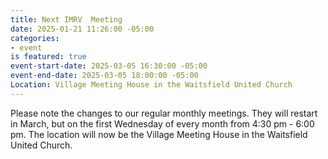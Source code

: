 ```yaml
---
title: Next IMRV  Meeting
date: 2025-01-21 11:26:00 -05:00
categories:
- event
is featured: true
event-start-date: 2025-03-05 16:30:00 -05:00
event-end-date: 2025-03-05 18:00:00 -05:00
Location: Village Meeting House in the Waitsfield United Church
---
```


Please note the changes to our regular monthly meetings. They will restart in March, but on the first Wednesday of every month from 4:30 pm - 6:00 pm.  The location will now be the Village Meeting House in the Waitsfield United Church.
 
